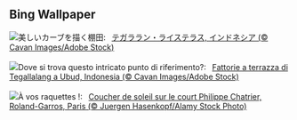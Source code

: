 ## Bing Wallpaper
![](https://www.bing.com/th?id=OHR.TegallalangTerrace_JA-JP2685499345_UHD.jpg&w=1000)美しいカーブを描く棚田:&nbsp;&ensp;[テガララン・ライステラス, インドネシア (© Cavan Images/Adobe Stock)](https://www.bing.com/th?id=OHR.TegallalangTerrace_JA-JP2685499345_UHD.jpg)
<br><br/>
![](https://www.bing.com/th?id=OHR.TegallalangTerrace_IT-IT1569351575_UHD.jpg&w=1000)Dove si trova questo intricato punto di riferimento?:&nbsp;&ensp;[Fattorie a terrazza di Tegallalang a Ubud, Indonesia  (© Cavan Images/Adobe Stock)](https://www.bing.com/th?id=OHR.TegallalangTerrace_IT-IT1569351575_UHD.jpg)
<br><br/>
![](https://www.bing.com/th?id=OHR.FrenchTennis_FR-FR8649321439_UHD.jpg&w=1000)À vos raquettes !:&nbsp;&ensp;[Coucher de soleil sur le court Philippe Chatrier, Roland-Garros, Paris (© Juergen Hasenkopf/Alamy Stock Photo)](https://www.bing.com/th?id=OHR.FrenchTennis_FR-FR8649321439_UHD.jpg)
<br><br/>
